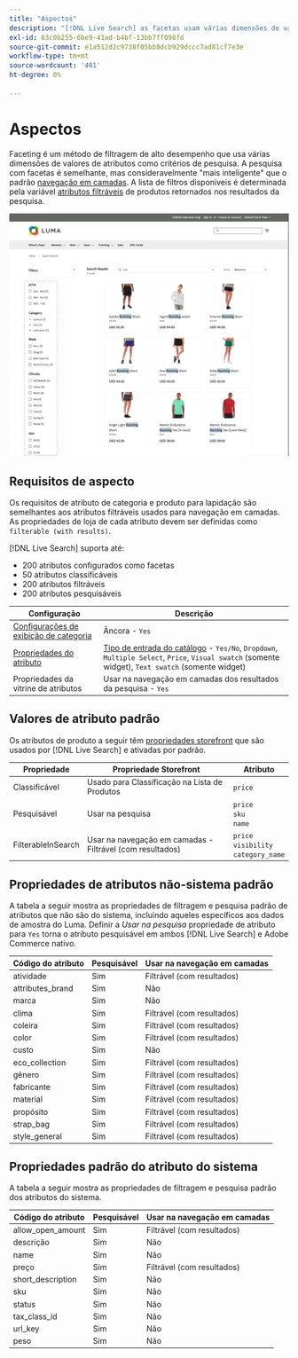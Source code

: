 ```yaml
---
title: "Aspectos"
description: "[!DNL Live Search] as facetas usam várias dimensões de valores de atributos como critérios de pesquisa."
exl-id: 63c0b255-6be9-41ad-b4bf-13bb7ff098fd
source-git-commit: e1a512d2c9738f05bb8dcb929dccc7ad81cf7e3e
workflow-type: tm+mt
source-wordcount: '401'
ht-degree: 0%

---
```


# Aspectos

Faceting é um método de filtragem de alto desempenho que usa várias dimensões de valores de atributos como critérios de pesquisa. A pesquisa com facetas é semelhante, mas consideravelmente &quot;mais inteligente&quot; que o padrão [navegação em camadas](https://experienceleague.adobe.com/docs/commerce-admin/catalog/catalog/navigation/navigation-layered.html). A lista de filtros disponíveis é determinada pela variável [atributos filtráveis](https://experienceleague.adobe.com/docs/commerce-admin/catalog/catalog/navigation/navigation-layered.html#filterable-attributes) de produtos retornados nos resultados da pesquisa.

![Resultados da pesquisa filtrada](assets/storefront-search-results-run.png)

## Requisitos de aspecto

Os requisitos de atributo de categoria e produto para lapidação são semelhantes aos atributos filtráveis usados para navegação em camadas. As propriedades de loja de cada atributo devem ser definidas como `filterable (with results)`.

[!DNL Live Search] suporta até:

* 200 atributos configurados como facetas
* 50 atributos classificáveis
* 200 atributos filtráveis
* 200 atributos pesquisáveis

| Configuração | Descrição |
|--- |--- |
| [Configurações de exibição de categoria](https://experienceleague.adobe.com/docs/commerce-admin/catalog/categories/create/categories-display-settings.html) | Âncora - `Yes` |
| [Propriedades do atributo](https://experienceleague.adobe.com/docs/commerce-admin/catalog/product-attributes/create/attribute-product-create.html) | [Tipo de entrada do catálogo](https://experienceleague.adobe.com/docs/commerce-admin/catalog/product-attributes/attributes-input-types.html) - `Yes/No`, `Dropdown`, `Multiple Select`, `Price`, `Visual swatch` (somente widget), `Text swatch` (somente widget) |
| Propriedades da vitrine de atributos | Usar na navegação em camadas dos resultados da pesquisa - `Yes` |

## Valores de atributo padrão

Os atributos de produto a seguir têm [propriedades storefront](https://experienceleague.adobe.com/docs/commerce-admin/catalog/product-attributes/product-attributes.html) que são usados por [!DNL Live Search] e ativadas por padrão.

| Propriedade | Propriedade Storefront | Atributo |
|---|---|---|
| Classificável | Usado para Classificação na Lista de Produtos | `price` |
| Pesquisável | Usar na pesquisa | `price` <br />`sku`<br />`name` |
| FilterableInSearch | Usar na navegação em camadas - Filtrável (com resultados) | `price`<br />`visibility`<br />`category_name` |

## Propriedades de atributos não-sistema padrão

A tabela a seguir mostra as propriedades de filtragem e pesquisa padrão de atributos que não são do sistema, incluindo aqueles específicos aos dados de amostra do Luma. Definir a *Usar na pesquisa* propriedade de atributo para `Yes` torna o atributo pesquisável em ambos [!DNL Live Search] e Adobe Commerce nativo.

| Código do atributo | Pesquisável | Usar na navegação em camadas |
|--- |--- |--- |
| atividade | Sim | Filtrável (com resultados) |
| attributes_brand | Sim | Não |
| marca | Sim | Não |
| clima | Sim | Filtrável (com resultados) |
| coleira | Sim | Filtrável (com resultados) |
| color | Sim | Filtrável (com resultados) |
| custo | Sim | Não |
| eco_collection | Sim | Filtrável (com resultados) |
| gênero | Sim | Filtrável (com resultados) |
| fabricante | Sim | Filtrável (com resultados) |
| material | Sim | Filtrável (com resultados) |
| propósito | Sim | Filtrável (com resultados) |
| strap_bag | Sim | Filtrável (com resultados) |
| style_general | Sim | Filtrável (com resultados) |

## Propriedades padrão do atributo do sistema

A tabela a seguir mostra as propriedades de filtragem e pesquisa padrão dos atributos do sistema.

| Código do atributo | Pesquisável | Usar na navegação em camadas |
|--- |--- |--- |
| allow_open_amount | Sim | Filtrável (com resultados) |
| descrição | Sim | Não |
| name | Sim | Não |
| preço | Sim | Filtrável (com resultados) |
| short_description | Sim | Não |
| sku | Sim | Não |
| status | Sim | Não |
| tax_class_id | Sim | Não |
| url_key | Sim | Não |
| peso | Sim | Não |
